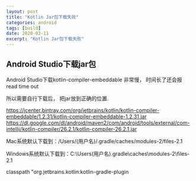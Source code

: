 ```yaml
---
layout: post
title: "Kotlin Jar包下载失败"
categories: android
tags: [build]
date: 2020-03-11
excerpt: "Kotlin Jar包下载失败"
---
```


## Android Studio下载jar包
Android Studio下载kotlin-compiler-embeddable 非常慢， 时间长了还会报read time out

所以需要自行下载后， 把jar放到正确的位置.

https://jcenter.bintray.com/org/jetbrains/kotlin/kotlin-compiler-embeddable/1.2.31/kotlin-compiler-embeddable-1.2.31.jar
https://dl.google.com/dl/android/maven2/com/android/tools/external/com-intellij/kotlin-compiler/26.2.1/kotlin-compiler-26.2.1.jar

Mac系统默认下载到：/Users/(用户名)/.gradle/caches/modules-2/files-2.1

Windows系统默认下载到：C:\Users\(用户名)\.gradle\caches\modules-2\files-2.1

classpath "org.jetbrains.kotlin:kotlin-gradle-plugin
